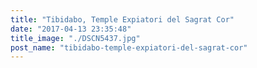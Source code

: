 ```yaml
---
title: "Tibidabo, Temple Expiatori del Sagrat Cor"
date: "2017-04-13 23:35:48"
title_image: "./DSCN5437.jpg"
post_name: "tibidabo-temple-expiatori-del-sagrat-cor"
---
```



